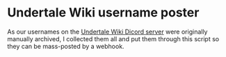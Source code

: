# Undertale Wiki username poster
As our usernames on the [Undertale Wiki Dicord server](https://undertale.fandom.com/wiki/Project:Discord) were originally manually archived, I collected them all and put them through this script so they can be mass-posted by a webhook.
